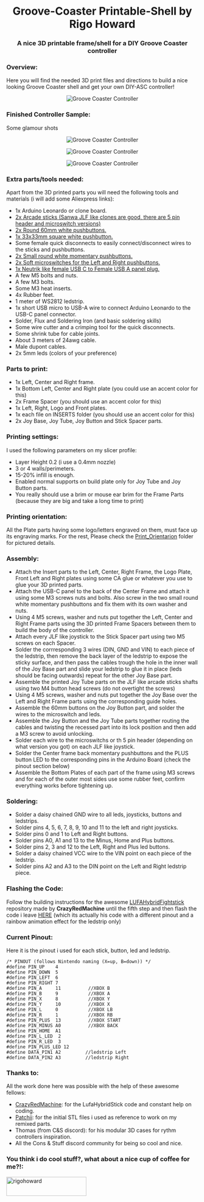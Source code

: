 <h1 align="center">Groove-Coaster Printable-Shell by Rigo Howard</h1>
<h3 align="center">A nice 3D printable frame/shell for a DIY Groove Coaster controller</h3>

<h3 align="left">Overview:</h3>
<p align="left">
Here you will find the needed 3D print files and directions to build a nice looking Groove Coaster shell and get your own DIY-ASC controller!</p>
<p align="center"><img align="center" src="https://github.com/RigoHoward/groove-coaster-printable-shell/blob/main/render.png" alt="Groove Coaster Controller" /></p>

<h3 align="left">Finished Controller Sample:</h3>
<p align="left">
Some glamour shots</p>
<p align="center"><img align="center" src="https://github.com/RigoHoward/groove-coaster-printable-shell/blob/main/Pictures/GC1.jpg" alt="Groove Coaster Controller" /></p>
<p align="center"><img align="center" src="https://github.com/RigoHoward/groove-coaster-printable-shell/blob/main/Pictures/GC2.jpg" alt="Groove Coaster Controller" /></p>
<p align="center"><img align="center" src="https://github.com/RigoHoward/groove-coaster-printable-shell/blob/main/Pictures/GC3.jpg" alt="Groove Coaster Controller" /></p>

<h3 align="left">Extra parts/tools needed:</h3>
<p align="left">
Apart from the 3D printed parts you will need the following tools and materials (i will add some Aliexpress links):
  <ul>
  <li>1x Arduino Leonardo or clone board.</li>
  <li><a href="https://www.aliexpress.com/item/1005006560397920.html?spm=a2g0o.cart.0.0.67ac38daT6iGZ6&mp=1">2x Arcade sticks (Sanwa JLF like clones are good, there are 5 pin header and microswitch versions)</a></li>
  <li><a href="https://www.aliexpress.com/item/4000959586079.html?spm=a2g0o.cart.0.0.67ac38daT6iGZ6&mp=1">2x Round 60mm white pushbuttons.</a></li>
  <li><a href="https://www.aliexpress.com/item/33057798976.html?spm=a2g0o.cart.0.0.67ac38daT6iGZ6&mp=1">1x 33x33mm square white pushbutton.</a></li>
  <li>Some female quick disconnects to easily connect/disconnect wires to the sticks and pushbuttons.</li>
  <li><a href="https://www.aliexpress.com/item/1005002669156285.html?spm=a2g0o.cart.0.0.46e638da38WDFw&mp=1">2x Small round white momentary pushbuttons.</a></li>
  <li><a href="https://www.aliexpress.com/item/1005003082350902.html?spm=a2g0o.cart.0.0.67ac38daT6iGZ6&mp=1">2x Soft microswitches for the Left and Right pushbuttons.</a></li>    
  <li><a href="https://www.aliexpress.com/item/1005003307588072.html?spm=a2g0o.cart.0.0.389a38daMdQKNv&mp=1">1x Neutrik like female USB C to Female USB A panel plug.</a></li>
  <li>A few M5 bolts and nuts.</li>
  <li>A few M3 bolts.</li>  
  <li>Some M3 heat inserts.</li>
  <li>4x Rubber feet.</li>
  <li>1 meter of WS2812 ledstrip.</li>
  <li>1x short USB micro to USB-A wire to connect Arduino Leonardo to the USB-C panel connector.</li>
  <li>Solder, Flux and Soldering Iron (and basic soldering skills)</li>
  <li>Some wire cutter and a crimping tool for the quick disconnects.</li>      
  <li>Some shrink tube for cable joints.</li>  
  <li>About 3 meters of 24awg cable.</li>
  <li>Male dupont cables.</li>  
  <li>2x 5mm leds (colors of your preference)</li>  
  </ul>
</p>

<h3 align="left">Parts to print:</h3>
<p align="left">
  <ul>
  <li>1x Left, Center and Right frame.</li>
  <li>1x Bottom Left, Center and Right plate (you could use an accent color for this)</li>
  <li>2x Frame Spacer (you should use an accent color for this)</li>
  <li>1x Left, Right, Logo and Front plates.</li>  
  <li>1x each file on INSERTS folder (you should use an accent color for this)</li>
  <li>2x Joy Base, Joy Tube, Joy Button and Stick Spacer parts.</li>
  </ul>
</p>

<h3 align="left">Printing settings:</h3>
<p align="left">I used the following parameters on my slicer profile:
 <ul>
   <li>Layer Height 0.2 (i use a 0.4mm nozzle)</li>
   <li>3 or 4 walls/perimeters.</li>
   <li>15-20% infill is enough.</li>
   <li>Enabled normal supports on build plate only for Joy Tube and Joy Button parts.</li>
   <li>You really should use a brim or mouse ear brim for the Frame Parts (because they are big and take a long time to print)</li>
 </ul>  
</p>

<h3 align="left">Printing orientation:</h3>
<p align="left">All the Plate parts having some logo/letters engraved on them, must face up its engraving marks.
  For the rest, Please check the <a href="https://github.com/RigoHoward/groove-coaster-printable-shell/tree/main/Print_Orientation">Print_Orientarion</a> folder for pictured details.
</p>

<h3 align="left">Assembly:</h3>
<p align="left">
    <ul>
    <li>Attach the Insert parts to the Left, Center, Right Frame, the Logo Plate, Front Left and Right plates using some CA glue or whatever you use to glue your 3D printed parts.</li>      
    <li>Attach the USB-C panel to the back of the Center Frame and attach it using some M3 screws nuts and bolts. Also screw in the two small round white momentary pushbuttons and fix them with its own washer and nuts.</li>   
    <li>Using 4 M5 screws, washer and nuts put together the Left, Center and Right Frame parts using the 3D printed Frame Spacers between them to build the body of the controller.</li> 
    <li>Attach every JLF like joystick to the Stick Spacer part using two M5 screws on each Spacer.</li>    
    <li>Solder the corrresponding 3 wires (DIN, GND and VIN) to each piece of the ledstrip, then remove the back layer of the ledstrip to expose the sticky surface, and then pass the cables trough the hole in the inner wall of the Joy Base part and slide your ledstrip to glue it in place (leds should be facing outwards) repeat for the other Joy Base part.</li> 
    <li>Assemble the printed Joy Tube parts on the JLF like arcade sticks shafts using two M4 button head screws (do not overtight the screws)</li>  
    <li>Using 4 M5 screws, washer and nuts put together the Joy Base over the Left and Right Frame parts using the corresponding guide holes.</li>
    <li>Assemble the 60mm buttons on the Joy Button part, and solder the wires to the microswitch and leds.</li>
    <li>Assemble the Joy Button and the Joy Tube parts together routing the cables and twisting the recessed part into its lock position and then add a M3 screw to avoid unlocking.</li>
    <li>Solder each wire to the microswitchs or th 5 pin header (depending on what version you got) on each JLF like joystick.</li>
    <li>Solder the Center frame back momentary pushbuttons and the PLUS button LED to the corresponding pins in the Arduino Board (check the pinout section below)</li>
    <li>Assemble the Bottom Plates of each part of the frame using M3 screws and for each of the outer most sides use some rubber feet, confirm everything works before tightening up.</li>
  </ul>

</p>

<h3 align="left">Soldering:</h3>
<p align="left">
  <ul>
    <li>Solder a daisy chained GND wire to all leds, joysticks, buttons and ledstrips.</li>
    <li>Solder pins 4, 5, 6, 7, 8, 9, 10 and 11 to the left and right joysticks.</li>
    <li>Solder pins 0 and 1 to Left and Right buttons.</li>
    <li>Solder pins A0, A1 and 13 to the Minus, Home and Plus buttons.</li>
    <li>Solder pins 2, 3 and 12 to the Left, Right and Plus led buttons.</li>
    <li>Solder a daisy chained VCC wire to the VIN point on each piece of the ledstrip.</li>
    <li>Solder pins A2 and A3 to the DIN point on the Left and Right ledstrip piece.</li>
  </ul>
</p>

<h3 align="left">Flashing the Code:</h3>
<p align="left">
Follow the building instructions for the awesome <a href="https://github.com/CrazyRedMachine/LUFAHybridFightstick?tab=readme-ov-file#building-instructions">LUFAHybridFightstick</a> repository made by <b>CrazyRedMachine</b> until the fifth step and then flash the code i leave <a href="https://github.com/RigoHoward/groove-coaster-printable-shell/tree/main/Software/GC_RH">HERE</a> (which its actually his code with a different pinout and a rainbow animation effect for the ledstrip only)
</p>

<h3 align="left">Current Pinout:</h3>
<p align="left">
Here it is the pinout i used for each stick, button, led and ledstrip.
</p>

```
/* PINOUT (follows Nintendo naming (X=up, B=down)) */
#define PIN_UP    4
#define PIN_DOWN  5
#define PIN_LEFT  6
#define PIN_RIGHT 7
#define PIN_A     11          //XBOX B
#define PIN_B     9           //XBOX A  
#define PIN_X     8           //XBOX Y
#define PIN_Y     10          //XBOX X     
#define PIN_L     0           //XBOX LB
#define PIN_R     1           //XBOX RB
#define PIN_PLUS  13          //XBOX START
#define PIN_MINUS A0          //XBOX BACK
#define PIN_HOME  A1
#define PIN_L_LED  2
#define PIN_R_LED  3
#define PIN_PLUS_LED 12
#define DATA_PIN1 A2         //ledstrip Left
#define DATA_PIN2 A3         //ledstrip Right
```

<h3 align="left">Thanks to:</h3>
<p align="left">All the work done here was possible with the help of these awesome fellows:
<ul>
  <li><a href="https://github.com/CrazyRedMachine">CrazyRedMachine</a>: for the LufaHybridStick code and constant help on coding.</li>
  <li><a href="https://github.com/paatchii">Patchii</a>: for the initial STL files i used as reference to work on my remixed parts.</li>
  <li>Thomas (from C&S discord): for his modular 3D cases for rythm controllers inspiration.</li>
  <li>All the Cons & Stuff discord community for being so cool and nice.</li>
</ul>
</p>

<h3 align="left">You think i do cool stuff?, what about a nice cup of coffee for me?!:</h3>
<p><a href="https://www.buymeacoffee.com/rigohoward"> <img align="left" src="https://cdn.buymeacoffee.com/buttons/v2/default-yellow.png" height="50" width="210" alt="rigohoward" /></a></p><br><br>
